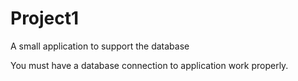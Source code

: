 # Project1
 
 A small application to support the database
 
You must have a database connection to application work properly.
